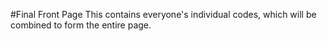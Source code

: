 #Final Front Page
This contains everyone's individual codes, which will be combined to form the entire page.
